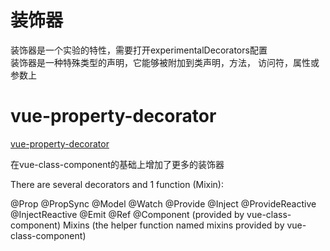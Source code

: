# 装饰器
装饰器是一个实验的特性，需要打开experimentalDecorators配置  
装饰器是一种特殊类型的声明，它能够被附加到类声明，方法， 访问符，属性或参数上  

# vue-property-decorator
[vue-property-decorator](https://github.com/kaorun343/vue-property-decorator)

在vue-class-component的基础上增加了更多的装饰器

There are several decorators and 1 function (Mixin):

@Prop
@PropSync
@Model
@Watch
@Provide
@Inject
@ProvideReactive
@InjectReactive
@Emit
@Ref
@Component (provided by vue-class-component)
Mixins (the helper function named mixins provided by vue-class-component)

